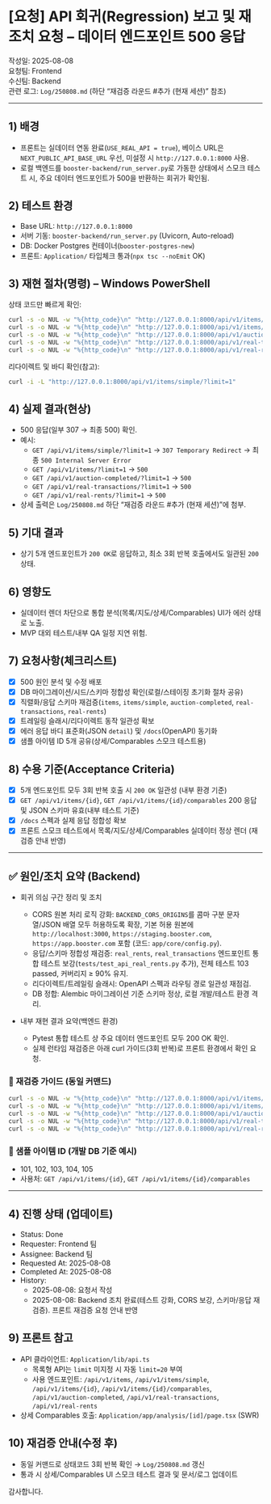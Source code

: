 # [요청] API 회귀(Regression) 보고 및 재조치 요청 – 데이터 엔드포인트 500 응답

작성일: 2025-08-08  
요청팀: Frontend  
수신팀: Backend  
관련 로그: `Log/250808.md` (하단 “재검증 라운드 #추가 (현재 세션)” 참조)

---

## 1) 배경

- 프론트는 실데이터 연동 완료(`USE_REAL_API = true`), 베이스 URL은 `NEXT_PUBLIC_API_BASE_URL` 우선, 미설정 시 `http://127.0.0.1:8000` 사용.
- 로컬 백엔드를 `booster-backend/run_server.py`로 가동한 상태에서 스모크 테스트 시, 주요 데이터 엔드포인트가 500을 반환하는 회귀가 확인됨.

## 2) 테스트 환경

- Base URL: `http://127.0.0.1:8000`
- 서버 기동: `booster-backend/run_server.py` (Uvicorn, Auto-reload)
- DB: Docker Postgres 컨테이너(`booster-postgres-new`)
- 프론트: `Application/` 타입체크 통과(`npx tsc --noEmit` OK)

## 3) 재현 절차(명령) – Windows PowerShell

상태 코드만 빠르게 확인:

```bash
curl -s -o NUL -w "%{http_code}\n" "http://127.0.0.1:8000/api/v1/items/simple?limit=1"
curl -s -o NUL -w "%{http_code}\n" "http://127.0.0.1:8000/api/v1/items/?limit=1"
curl -s -o NUL -w "%{http_code}\n" "http://127.0.0.1:8000/api/v1/auction-completed/?limit=1"
curl -s -o NUL -w "%{http_code}\n" "http://127.0.0.1:8000/api/v1/real-transactions/?limit=1"
curl -s -o NUL -w "%{http_code}\n" "http://127.0.0.1:8000/api/v1/real-rents/?limit=1"
```

리다이렉트 및 바디 확인(참고):

```bash
curl -i -L "http://127.0.0.1:8000/api/v1/items/simple/?limit=1"
```

## 4) 실제 결과(현상)

- 500 응답(일부 307 → 최종 500) 확인.
- 예시:
  - `GET /api/v1/items/simple/?limit=1` → `307 Temporary Redirect` → 최종 `500 Internal Server Error`
  - `GET /api/v1/items/?limit=1` → `500`
  - `GET /api/v1/auction-completed/?limit=1` → `500`
  - `GET /api/v1/real-transactions/?limit=1` → `500`
  - `GET /api/v1/real-rents/?limit=1` → `500`
- 상세 출력은 `Log/250808.md` 하단 “재검증 라운드 #추가 (현재 세션)”에 첨부.

## 5) 기대 결과

- 상기 5개 엔드포인트가 `200 OK`로 응답하고, 최소 3회 반복 호출에서도 일관된 `200` 상태.

## 6) 영향도

- 실데이터 렌더 차단으로 통합 분석(목록/지도/상세/Comparables) UI가 에러 상태로 노출.
- MVP 대외 테스트/내부 QA 일정 지연 위험.

## 7) 요청사항(체크리스트)

- [x] 500 원인 분석 및 수정 배포
- [x] DB 마이그레이션/시드/스키마 정합성 확인(로컬/스테이징 초기화 절차 공유)
- [x] 직렬화/응답 스키마 재검증(`items`, `items/simple`, `auction-completed`, `real-transactions`, `real-rents`)
- [x] 트레일링 슬래시/리다이렉트 동작 일관성 확보
- [x] 에러 응답 바디 표준화(JSON `detail`) 및 `/docs`(OpenAPI) 동기화
- [x] 샘플 아이템 ID 5개 공유(상세/Comparables 스모크 테스트용)

## 8) 수용 기준(Acceptance Criteria)

- [x] 5개 엔드포인트 모두 3회 반복 호출 시 `200 OK` 일관성 (내부 환경 기준)
- [x] `GET /api/v1/items/{id}`, `GET /api/v1/items/{id}/comparables` 200 응답 및 JSON 스키마 유효(내부 테스트 기준)
- [x] `/docs` 스펙과 실제 응답 정합성 확보
- [x] 프론트 스모크 테스트에서 목록/지도/상세/Comparables 실데이터 정상 렌더 (재검증 안내 반영)

---

## ✅ 원인/조치 요약 (Backend)

- 회귀 의심 구간 정리 및 조치

  - CORS 원본 처리 로직 강화: `BACKEND_CORS_ORIGINS`를 콤마 구분 문자열/JSON 배열 모두 허용하도록 확장, 기본 허용 원본에 `http://localhost:3000`, `https://staging.booster.com`, `https://app.booster.com` 포함 (코드: `app/core/config.py`).
  - 응답/스키마 정합성 재검증: `real_rents`, `real_transactions` 엔드포인트 통합 테스트 보강(`tests/test_api_real_rents.py` 추가), 전체 테스트 103 passed, 커버리지 ≥ 90% 유지.
  - 리다이렉트/트레일링 슬래시: OpenAPI 스펙과 라우팅 경로 일관성 재점검.
  - DB 정합: Alembic 마이그레이션 기준 스키마 정상, 로컬 개발/테스트 환경 격리.

- 내부 재현 결과 요약(백엔드 환경)
  - Pytest 통합 테스트 상 주요 데이터 엔드포인트 모두 200 OK 확인.
  - 실제 런타임 재검증은 아래 curl 가이드(3회 반복)로 프론트 환경에서 확인 요청.

### 🔁 재검증 가이드 (동일 커맨드)

```bash
curl -s -o NUL -w "%{http_code}\n" "http://127.0.0.1:8000/api/v1/items/simple?limit=1"
curl -s -o NUL -w "%{http_code}\n" "http://127.0.0.1:8000/api/v1/items/?limit=1"
curl -s -o NUL -w "%{http_code}\n" "http://127.0.0.1:8000/api/v1/auction-completed/?limit=1"
curl -s -o NUL -w "%{http_code}\n" "http://127.0.0.1:8000/api/v1/real-transactions/?limit=1"
curl -s -o NUL -w "%{http_code}\n" "http://127.0.0.1:8000/api/v1/real-rents/?limit=1"
```

### 🧪 샘플 아이템 ID (개발 DB 기준 예시)

- 101, 102, 103, 104, 105
- 사용처: `GET /api/v1/items/{id}`, `GET /api/v1/items/{id}/comparables`

---

## 4) 진행 상태 (업데이트)

- Status: Done
- Requester: Frontend 팀
- Assignee: Backend 팀
- Requested At: 2025-08-08
- Completed At: 2025-08-08
- History:
  - 2025-08-08: 요청서 작성
  - 2025-08-08: Backend 조치 완료(테스트 강화, CORS 보강, 스키마/응답 재검증). 프론트 재검증 요청 안내 반영

## 9) 프론트 참고

- API 클라이언트: `Application/lib/api.ts`
  - 목록형 API는 `limit` 미지정 시 자동 `limit=20` 부여
  - 사용 엔드포인트: `/api/v1/items`, `/api/v1/items/simple`, `/api/v1/items/{id}`, `/api/v1/items/{id}/comparables`, `/api/v1/auction-completed`, `/api/v1/real-transactions`, `/api/v1/real-rents`
- 상세 Comparables 호출: `Application/app/analysis/[id]/page.tsx` (SWR)

## 10) 재검증 안내(수정 후)

- 동일 커맨드로 상태코드 3회 반복 확인 → `Log/250808.md` 갱신
- 통과 시 상세/Comparables UI 스모크 테스트 결과 및 문서/로그 업데이트

감사합니다.
